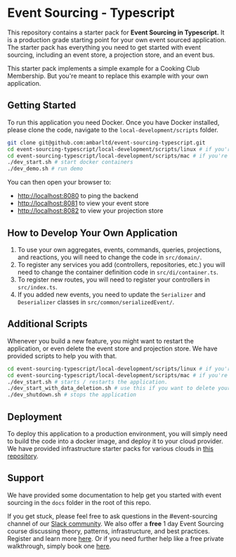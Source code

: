 # Event Sourcing - Typescript

This repository contains a starter pack for **Event Sourcing in Typescript.** It is a production grade starting point 
for your own event sourced application. The starter pack has everything you need to get started with event sourcing, 
including an event store, a projection store, and an event bus.

This starter pack implements a simple example for a Cooking Club Membership. But you're meant to replace this example
with your own application.

## Getting Started

To run this application you need Docker. Once you have Docker installed, please clone the code,
navigate to the `local-development/scripts` folder.

```bash
git clone git@github.com:ambarltd/event-sourcing-typescript.git
cd event-sourcing-typescript/local-development/scripts/linux # if you're on linux
cd event-sourcing-typescript/local-development/scripts/mac # if you're on mac
./dev_start.sh # start docker containers
./dev_demo.sh # run demo
```

You can then open your browser to:
- [http://localhost:8080](http://localhost:8080) to ping the backend
- [http://localhost:8081](http://localhost:8081) to view your event store
- [http://localhost:8082](http://localhost:8082) to view your projection store

## How to Develop Your Own Application

1. To use your own aggregates, events, commands, queries, projections, and reactions, you will need to change the code 
in `src/domain/`.
2. To register any services you add (controllers, repositories, etc.) you will need to change the container definition
code in `src/di/container.ts`.
3. To register new routes, you will need to register your controllers in `src/index.ts`.
4. If you added new events, you need to update the `Serializer` and `Deserializer` classes in 
`src/common/serializedEvent/`.

## Additional Scripts

Whenever you build a new feature, you might want to restart the application, or even delete the event store and projection
store. We have provided scripts to help you with that.

```bash
cd event-sourcing-typescript/local-development/scripts/linux # if you're on linux
cd event-sourcing-typescript/local-development/scripts/mac # if you're on mac
./dev_start.sh # starts / restarts the application.
./dev_start_with_data_deletion.sh # use this if you want to delete your existing event store, and projection db, and restart fresh.
./dev_shutdown.sh # stops the application
```

## Deployment

To deploy this application to a production environment, you will simply need to build the code into a docker image,
and deploy it to your cloud provider. We have provided infrastructure starter packs for various clouds in [this repository](https://github.com/ambarltd/event-sourcing-cloud-starter-packs).

## Support

We have provided some documentation to help get you started with event sourcing in the `docs` folder in the root of this repo.

If you get stuck, please feel free to ask questions in the #event-sourcing channel of our [Slack community](https://www.launchpass.com/ambar). We also offer a **free** 1 day Event Sourcing course discussing theory, patterns, infrastructure, and best practices. Register and learn more [here](https://ambar.cloud/event-sourcing-one-day-course).
Or if you need further help like a free private walkthrough, simply book one [here](https://calendly.com/luis-ambar).

